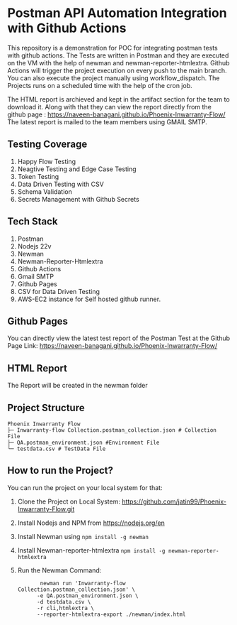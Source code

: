 # Postman API Automation Integration with Github Actions #

This repository is a demonstration for POC for integrating postman tests with github actions. The Tests are written in Postman and they are executed on the VM with the help of newman and newman-reporter-htmlextra. 
Github Actions will trigger the project execution on every push to the main branch. You can also execute the project manually using workflow_dispatch. The Projects runs on a scheduled time with the help of the cron job.

The HTML report is archieved and kept in the artifact section for the team to download it. Along with that they can view the report directly from the github page : https://naveen-banagani.github.io/Phoenix-Inwarranty-Flow/
The latest report is mailed to the team members using GMAIL SMTP.



## Testing Coverage ##
1. Happy Flow Testing
2. Neagtive Testing and Edge Case Testing
3. Token Testing
4. Data Driven Testing with CSV
5. Schema Validation
6. Secrets Management with Github Secrets


## Tech Stack ##
1. Postman
2. Nodejs 22v
3. Newman
4. Newman-Reporter-Htmlextra
5. Github Actions
6. Gmail SMTP
7. Github Pages
8. CSV for Data Driven Testing
9. AWS-EC2 instance for Self hosted github runner.

## Github Pages ##
You can directly view the latest test report of the Postman Test at the Github Page Link: https://naveen-banagani.github.io/Phoenix-Inwarranty-Flow/

## HTML Report ##
The Report will be created in the newman folder


## Project Structure ##
```
Phoenix Inwarranty Flow
├─ Inwarranty-flow Collection.postman_collection.json # Collection File
├─ QA.postman_environment.json #Environment File
└─ testdata.csv # TestData File

```
## How to run the Project? ##
You can run the project on your local system for that: 
1. Clone the Project on Local System: https://github.com/jatin99/Phoenix-Inwarranty-Flow.git
2. Install Nodejs and NPM from https://nodejs.org/en
3. Install Newman using ```npm install -g newman```
4. Install Newman-reporter-htmlextra ``` npm install -g newman-reporter-htmlextra ```
5. Run the Newman Command:
   
              newman run 'Inwarranty-flow Collection.postman_collection.json' \  
             -e QA.postman_environment.json \
             -d testdata.csv \
             -r cli,htmlextra \
             --reporter-htmlextra-export ./newman/index.html 

